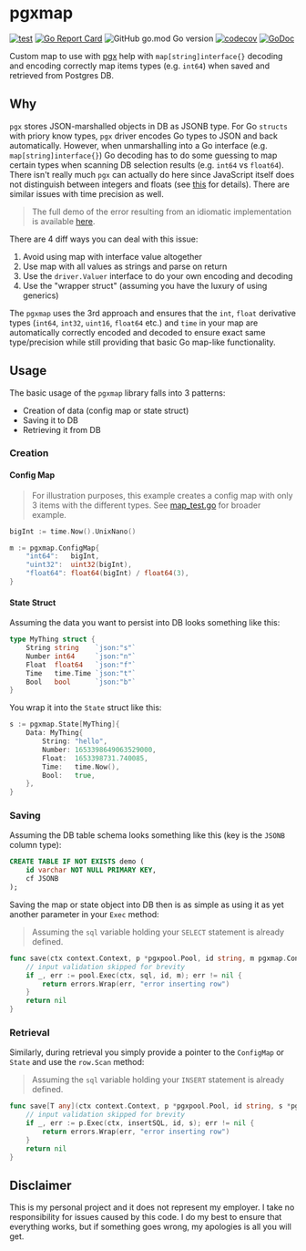 # pgxmap

[![test](https://github.com/mchmarny/pgxmap/actions/workflows/test-on-push.yaml/badge.svg?branch=main)](https://github.com/mchmarny/pgxmap/actions/workflows/test-on-push.yaml) 
[![Go Report Card](https://goreportcard.com/badge/github.com/mchmarny/pgxmap)](https://goreportcard.com/report/github.com/mchmarny/pgxmap) 
![GitHub go.mod Go version](https://img.shields.io/github/go-mod/go-version/mchmarny/pgxmap) 
[![codecov](https://codecov.io/gh/mchmarny/pgxmap/branch/main/graph/badge.svg?token=00H8S7GMPP)](https://codecov.io/gh/mchmarny/pgxmap) 
[![GoDoc](https://godoc.org/github.com/mchmarny/pgxmap?status.svg)](https://godoc.org/github.com/mchmarny/pgxmap)

Custom map to use with [pgx](https://github.com/jackc/pgx) help with `map[string]interface{}` decoding and encoding correctly map items types (e.g. `int64`) when saved and retrieved from Postgres DB. 

## Why 

`pgx` stores JSON-marshalled objects in DB as JSONB type. For Go `structs` with priory know types, `pgx` driver encodes Go types to JSON and back automatically. However, when unmarshalling into a Go interface (e.g. `map[string]interface{}`) Go decoding has to do some guessing to map certain types when scanning DB selection results (e.g. `int64` vs `float64`). There isn't really much `pgx` can actually do here since JavaScript itself does not distinguish between integers and floats (see [this](https://tools.ietf.org/html/rfc7159#section-6) for details). There are similar issues with time precision as well.

> The full demo of the error resulting from an idiomatic implementation is available [here](examples/idiom/main.go).

There are 4 diff ways you can deal with this issue:

1. Avoid using map with interface value altogether
2. Use map with all values as strings and parse on return
3. Use the `driver.Valuer` interface to do your own encoding and decoding
4. Use the "wrapper struct" (assuming you have the luxury of using generics)

The `pgxmap` uses the 3rd approach and ensures that the `int`, `float` derivative types (`int64`, `int32`, `uint16`, `float64` etc.) and `time` in your map are automatically correctly encoded and decoded to ensure exact same type/precision while still providing that basic Go map-like functionality. 

## Usage 

The basic usage of the `pgxmap` library falls into 3 patterns: 

* Creation of data (config map or state struct)
* Saving it to DB
* Retrieving it from DB

### Creation 

#### Config Map

> For illustration purposes, this example creates a config map with only 3 items with the different types. See [map_test.go](./map_test.go) for broader example.

```go
bigInt := time.Now().UnixNano()

m := pgxmap.ConfigMap{
	"int64":   bigInt,
	"uint32":  uint32(bigInt),
	"float64": float64(bigInt) / float64(3),
}
```

#### State Struct

Assuming the data you want to persist into DB looks something like this:

```go
type MyThing struct {
	String string    `json:"s"`
	Number int64     `json:"n"`
	Float  float64   `json:"f"`
	Time   time.Time `json:"t"`
	Bool   bool      `json:"b"`
}
```

You wrap it into the `State` struct like this:

```go 
s := pgxmap.State[MyThing]{
	Data: MyThing{
		String: "hello",
		Number: 1653398649063529000,
		Float:  1653398731.740085,
		Time:   time.Now(),
		Bool:   true,
	},
}
```

### Saving 

Assuming the DB table schema looks something like this (key is the `JSONB` column type): 

```sql
CREATE TABLE IF NOT EXISTS demo (
    id varchar NOT NULL PRIMARY KEY,
    cf JSONB
);
```

Saving the map or state object into DB then is as simple as using it as yet another parameter in your `Exec` method:

> Assuming the `sql` variable holding your `SELECT` statement is already defined.

```go
func save(ctx context.Context, p *pgxpool.Pool, id string, m pgxmap.ConfigMap) error {
	// input validation skipped for brevity 
	if _, err := pool.Exec(ctx, sql, id, m); err != nil {
		return errors.Wrap(err, "error inserting row")
	}
	return nil
}
```

### Retrieval 

Similarly, during retrieval you simply provide a pointer to the `ConfigMap` or `State` and use the `row.Scan` method:

> Assuming the `sql` variable holding your `INSERT` statement is already defined.

```go
func save[T any](ctx context.Context, p *pgxpool.Pool, id string, s *pgxmap.State[T]) error {
	// input validation skipped for brevity 
	if _, err := p.Exec(ctx, insertSQL, id, s); err != nil {
		return errors.Wrap(err, "error inserting row")
	}
	return nil
}
```

## Disclaimer

This is my personal project and it does not represent my employer. I take no responsibility for issues caused by this code. I do my best to ensure that everything works, but if something goes wrong, my apologies is all you will get.
